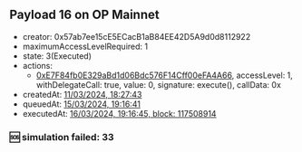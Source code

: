 ## Payload 16 on OP Mainnet

- creator: 0x57ab7ee15cE5ECacB1aB84EE42D5A9d0d8112922
- maximumAccessLevelRequired: 1
- state: 3(Executed)
- actions:
  - [0xE7F84fb0E329aBd1d06Bdc576F14Cff00eFA4A66](https://optimistic.etherscan.io/tx/0xE7F84fb0E329aBd1d06Bdc576F14Cff00eFA4A66), accessLevel: 1, withDelegateCall: true, value: 0, signature: execute(), callData: 0x
- createdAt: [11/03/2024, 18:27:43](https://optimistic.etherscan.io/tx/0xf93e86a8013cb6fee9bfd6fdb24dd08242edffa78116cc5d16cd2db54eacf208)
- queuedAt: [15/03/2024, 19:16:41](https://optimistic.etherscan.io/tx/0xcca7bb7eefbda4e3c20981060cde84e6289ba68956aa35382f7f705d4ac3aea3)
- executedAt: [16/03/2024, 19:16:45, block: 117508914](https://optimistic.etherscan.io/tx/0xed516a8cfed2848f3a9b1bff0509745ac3f28a2e680c96802a56bde2a6affc7f)

### :sos: simulation failed: 33
